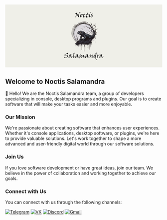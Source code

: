 ![salamander_obl](https://raw.githubusercontent.com/noctisalamandra/.github/main/profile/images/salamander_obl.png)

## Welcome to Noctis Salamandra

👋 Hello! We are the Noctis Salamandra team, a group of developers specializing in console, desktop programs and plugins. Our goal is to create software that will make your tasks easier and more enjoyable.

### Our Mission

We're passionate about creating software that enhances user experiences. Whether it's console applications, desktop software, or plugins, we're here to provide valuable solutions. Let's work together to shape a more advanced and user-friendly digital world through our software solutions.

### Join Us

If you love software development or have great ideas, join our team. We believe in the power of collaboration and working together to achieve our goals.

### Connect with Us

You can connect with us through the following channels:

[![Telegram](https://img.shields.io/badge/Telegram-2CA5E0?style=for-the-badge&logo=telegram&logoColor=white)](https://t.me/+bXvLJdzO2pZiZGVi)
[![VK](https://img.shields.io/badge/vk-blue?style=for-the-badge&logo=vk&logoColor=white)](https://vk.com/darkmoonight)
[![Discord](https://img.shields.io/badge/Discord-%237289DA.svg?style=for-the-badge&logo=discord&logoColor=white)](https://discord.gg/JMMa9aHh8f)
[![Gmail](https://img.shields.io/badge/Gmail-D14836?style=for-the-badge&logo=gmail&logoColor=white)](mailto:darkmoonight2022@gmail.com)
